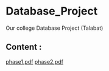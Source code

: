 # Database_Project
Our college Database Project (Talabat)

## Content :
[phase1.pdf](https://github.com/mazen200/Database_Project/files/13745727/Mainstream_41_Talabat.pdf)
[phase2.pdf](https://github.com/mazen200/Database_Project/files/13745742/Mainstream_41_Talabat.pdf)


